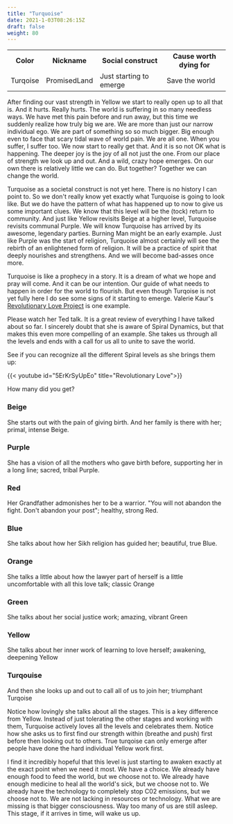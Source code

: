 ```yaml
---
title: "Turquoise"
date: 2021-1-03T08:26:15Z
draft: false
weight: 80
---
```

<table style="width:100%">
  <tr>
    <th>Color</th>
    <th>Nickname</th>
    <th>Social construct</th>
    <th>Cause worth dying for</th>
  </tr>
  <tr id="Turqoise">
    <td>Turqoise</td>
    <td>PromisedLand</td>
    <td>Just starting to emerge</td>
    <td>Save the world</td>
  </tr>
</table>

After finding our vast strength in Yellow we start to really open up to all that is. And it hurts. Really hurts. The world is suffering in so many needless ways. We have met this pain before and run away, but this time we suddenly realize how truly big we are. We are more than just our narrow individual ego. We are part of something so so much bigger. Big enough even to face that scary tidal wave of world pain. We are all one. When you suffer, I suffer too. We now start to really get that. And it is so not OK what is happening. The deeper joy is the joy of all not just the one. From our place of strength we look up and out. And a wild, crazy hope emerges. On our own there is relatively little we can do. But together? Together we can change the world.

Turquoise as a societal construct is not yet here. There is no history I can point to. So we don't really know yet exactly what Turquoise is going to look like. But we do have the pattern of what has happened up to now to give us some important clues. We know that this level will be the (tock) return to community. And just like Yellow revisits Beige at a higher level, Turquoise revisits communal Purple. We will know Turquoise has arrived by its awesome, legendary parties. Burning Man might be an early example. Just like Purple was the start of religion, Turquoise almost certainly will see the rebirth of an enlightened form of religion. It will be a practice of spirit that deeply nourishes and strengthens. And we will become bad-asses once more.

Turquoise is like a prophecy in a story. It is a dream of what we hope and pray will come. And it can be our intention. Our guide of what needs to happen in order for the world to flourish. But even though Turqoise is not yet fully here I do see some signs of it starting to emerge. Valerie Kaur's [Revolutionary Love Project](https://valariekaur.com/revolutionary-love-project/) is one example.

Please watch her Ted talk. It is a great review of everything I have talked about so far. I sincerely doubt that she is aware of Spiral Dynamics, but that makes this even more compelling of an example. She takes us through all the levels and ends with a call for us all to unite to save the world.

See if you can recognize all the different Spiral levels as she brings them up:

{{< youtube id="5ErKrSyUpEo" title="Revolutionary Love">}}

How many did you get?

### Beige
She starts out with the pain of giving birth. And her family is there with her; primal, intense Beige.

### Purple
She has a vision of all the mothers who gave birth before, supporting her in a long line; sacred, tribal Purple.

### Red
Her Grandfather admonishes her to be a warrior. "You will not abandon the fight. Don't abandon your post"; healthy, strong Red.

### Blue
She talks about how her Sikh religion has guided her; beautiful, true Blue.

### Orange
She talks a little about how the lawyer part of herself is a little uncomfortable with all this love talk; classic Orange

### Green
She talks about her social justice work; amazing, vibrant Green

### Yellow
She talks about her inner work of learning to love herself; awakening, deepening Yellow

### Turqouise
And then she looks up and out to call all of us to join her; triumphant Turqoise

Notice how lovingly she talks about all the stages. This is a key difference from Yellow. Instead of just tolerating the other stages and working with them, Turquoise actively loves all the levels and celebrates them. Notice how she asks us to first find our strength within (breathe and push) first before then looking out to others. True turqoise can only emerge after people have done the hard individual Yellow work first.

I find it incredibly hopeful that this level is just starting to awaken exactly at the exact point when we need it most. We have a choice. We already have enough food to feed the world, but we choose not to. We already have enough medicine to heal all the world's sick, but we choose not to. We already have the technology to completely stop C02 emissions, but we choose not to. We are not lacking in resources or technology. What we are missing is that bigger consciousness. Way too many of us are still asleep.  This stage, if it arrives in time, will wake us up.
